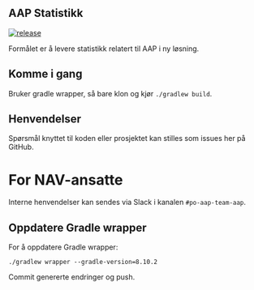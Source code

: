 ## AAP Statistikk

[![release](https://github.com/navikt/aap-statistikk/actions/workflows/release.yaml/badge.svg)](https://github.com/navikt/aap-statistikk/actions/workflows/release.yaml)

Formålet er å levere statistikk relatert til AAP i ny løsning.

## Komme i gang

Bruker gradle wrapper, så bare klon og kjør `./gradlew build`.

## Henvendelser

Spørsmål knyttet til koden eller prosjektet kan stilles som issues her på GitHub.

# For NAV-ansatte

Interne henvendelser kan sendes via Slack i kanalen `#po-aap-team-aap`.

## Oppdatere Gradle wrapper

For å oppdatere Gradle wrapper: 

```
./gradlew wrapper --gradle-version=8.10.2
```

Commit genererte endringer og push.
